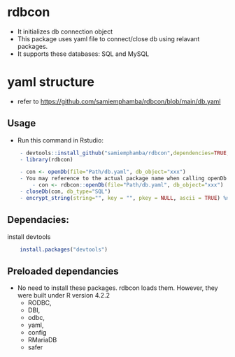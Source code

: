 # rdbcon

- It initializes db connection object
- This package uses yaml file to connect/close db using relavant packages.
- It supports these databases:  SQL and MySQL

# yaml structure
- refer to https://github.com/samiemphamba/rdbcon/blob/main/db.yaml

## Usage
- Run this command in Rstudio:
```r
    - devtools::install_github("samiemphamba/rdbcon",dependencies=TRUE,force = TRUE)
    - library(rdbcon)

    - con <- openDb(file="Path/db.yaml", db_object="xxx")
    - You may reference to the actual package name when calling openDb function
        - con <- rdbcon::openDb(file="Path/db.yaml", db_object="xxx")
    - closeDb(con, db_type="SQL")
    - encrypt_string(string="", key = "", pkey = NULL, ascii = TRUE) %>% print() #for encypting connection params in yaml
```

## Dependacies:
install devtools
```r
    install.packages("devtools")
```
## Preloaded dependancies
- No need to install these packages. rdbcon loads them. However, they were built under R version 4.2.2
    - RODBC,
    - DBI,
    - odbc,
    - yaml,
    - config
    - RMariaDB
    - safer


